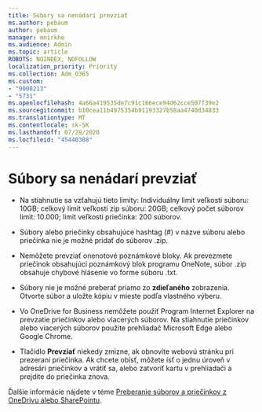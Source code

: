 ```yaml
---
title: Súbory sa nenádarí prevziať
ms.author: pebaum
author: pebaum
manager: mnirkhe
ms.audience: Admin
ms.topic: article
ROBOTS: NOINDEX, NOFOLLOW
localization_priority: Priority
ms.collection: Adm_O365
ms.custom:
- "9000213"
- "5731"
ms.openlocfilehash: 4a66a419535de7c91c166ece94d62cce507f39e2
ms.sourcegitcommit: b10cea11b4975354b91193327b58aa4740d34833
ms.translationtype: MT
ms.contentlocale: sk-SK
ms.lasthandoff: 07/28/2020
ms.locfileid: "45440308"
---
```

# <a name="unable-to-download-files"></a>Súbory sa nenádarí prevziať

- Na stiahnutie sa vzťahujú tieto limity: Individuálny limit veľkosti súboru: 10GB; celkový limit veľkosti zip súboru: 20GB; celkový počet súborov limit: 10.000; limit veľkosti priečinka: 200 súborov.
- Súbory alebo priečinky obsahujúce hashtag (#) v názve súboru alebo priečinka nie je možné pridať do súborov .zip.  
    
- Nemôžete prevziať onenotové poznámkové bloky. Ak prevezmete priečinok obsahujúci poznámkový blok programu OneNote, súbor .zip obsahuje chybové hlásenie vo forme súboru .txt.  
    
- Súbory nie je možné preberať priamo zo **zdieľaného** zobrazenia. Otvorte súbor a uložte kópiu v mieste podľa vlastného výberu.  
    
- Vo OneDrive for Business nemôžete použiť Program Internet Explorer na prevzatie priečinkov alebo viacerých súborov. Na stiahnutie priečinkov alebo viacerých súborov použite prehliadač Microsoft Edge alebo Google Chrome.  
    
- Tlačidlo **Prevziať** niekedy zmizne, ak obnovíte webovú stránku pri prezeraní priečinka. Ak chcete obísť, môžete ísť o jednu úroveň v adresári priečinkov a vrátiť sa, alebo zatvoriť kartu v prehliadači a prejdite do priečinka znova.  
    
Ďalšie informácie nájdete v téme [Preberanie súborov a priečinkov z OneDrivu alebo SharePointu](https://support.office.com/article/download-files-and-folders-from-onedrive-or-sharepoint-5c7397b7-19c7-4893-84fe-d02e8fa5df05).